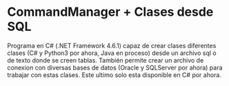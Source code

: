 # CommandManager + Clases desde SQL
Programa en C# (.NET Framework 4.6.1) capaz de crear clases diferentes clases (C# y Python3 por ahora, Java en proceso) desde un archivo sql o de texto donde se creen tablas. También permite crear un archivo de conexion con diversas bases de datos (Oracle y SQLServer por ahora) para trabajar con estas clases. Este ultimo solo esta disponible en C# por ahora.
